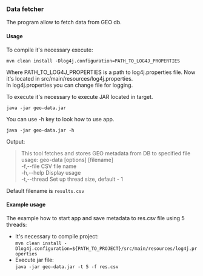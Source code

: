 ### Data fetcher

The program allow to fetch data from GEO db.

#### Usage

To compile it's necessary execute:   

 `mvn clean install -Dlog4j.configuration=PATH_TO_LOG4J_PROPERTIES`

Where PATH_TO_LOG4J_PROPERTIES is a path to log4j.properties file. Now it's located in src/main/resources/log4j.properties.  
In log4j.properties you can change file for logging.

To execute it's necessary to execute JAR located in target.

`java -jar geo-data.jar`

You can use -h key to look how to use app.

`java -jar geo-data.jar -h`

Output:
 >This tool  fetches and stores GEO metadata from DB to specified file    
  usage: geo-data [options] [filename]   
   -f,--file <file name>   CSV file name  
   -h,--help               Display usage  
   -t,--thread <thread count>   Set up thread size, default - 1
  

Default filename is `results.csv`

#### Example usage

The example how to start app and save metadata to res.csv file using 5 threads:  
* It's necessary to compile project:  
    `mvn clean install -Dlog4j.configuration=${PATH_TO_PROJECT}/src/main/resources/log4j.properties`  
* Execute jar file:  
    `java -jar geo-data.jar -t 5 -f res.csv`